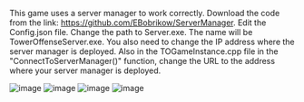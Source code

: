 This game uses a server manager to work correctly.
Download the code from the link: https://github.com/EBobrikow/ServerManager.
Edit the Config.json file. Change the path to Server.exe. The name will be TowerOffenseServer.exe. You also need to change the IP address where the server manager is deployed.
Also in the TOGameInstance.cpp file in the "ConnectToServerManager()" function, change the URL to the address where your server manager is deployed.

![image](https://github.com/user-attachments/assets/0e3780eb-6a68-4856-a157-838d74f2fd1a)
![image](https://github.com/user-attachments/assets/83392957-f9fb-406e-a147-2221d08d83d3)
![image](https://github.com/user-attachments/assets/85afef4a-2b4a-463e-afae-707ddd0ff2b5)
![image](https://github.com/user-attachments/assets/4e649139-c2c9-4da4-ac0c-03297b4e9b25)
